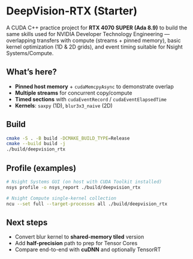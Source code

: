 
# DeepVision-RTX (Starter)

A CUDA C++ practice project for **RTX 4070 SUPER (Ada 8.9)** to build the same skills used for NVIDIA Developer Technology Engineering — overlapping transfers with compute (streams + pinned memory), basic kernel optimization (1D & 2D grids), and event timing suitable for Nsight Systems/Compute.

## What’s here?
- **Pinned host memory** + `cudaMemcpyAsync` to demonstrate overlap
- **Multiple streams** for concurrent copy/compute
- **Timed sections** with `cudaEventRecord` / `cudaEventElapsedTime`
- **Kernels**: `saxpy` (1D), `blur3x3_naive` (2D)

## Build
```bash
cmake -S . -B build -DCMAKE_BUILD_TYPE=Release
cmake --build build -j
./build/deepvision_rtx
```

## Profile (examples)
```bash
# Nsight Systems GUI (on host with CUDA Toolkit installed)
nsys profile -o nsys_report ./build/deepvision_rtx

# Nsight Compute single-kernel collection
ncu --set full --target-processes all ./build/deepvision_rtx
```

## Next steps
- Convert blur kernel to **shared-memory tiled** version
- Add **half-precision** path to prep for Tensor Cores
- Compare end-to-end with **cuDNN** and optionally TensorRT
```

